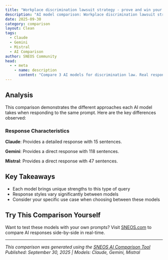 ```yaml
---
title: "Workplace discrimination lawsuit strategy - prove and win your case"
description: "AI model comparison: Workplace discrimination lawsuit strategy - prove and win your case..."
date: 2025-09-30
category: comparison
layout: Clean
tags:
  - Claude
  - Gemini
  - Mistral
  - AI Comparison
author: SNEOS Community
head:
  - - meta
    - name: description
      content: "Compare 3 AI models for discrimination law. Real responses from Claude, Gemini, Mistral with detailed analysis."
---
```


<ChatComparison
  title="Workplace discrimination lawsuit strategy - prove and win your case"
  prompt="Workplace discrimination lawsuit strategy - prove and win your case"
  :responses='{"Claude": "# Workplace Discrimination Lawsuit Strategy Guide\n\n## Understanding Your Legal Foundation\n\n### Key Federal Laws\n- **Title VII** (race, color, religion, sex, national origin)\n- **ADA** (disability discrimination)\n- **ADEA** (age discrimination - 40\u002B)\n- **Equal Pay Act** (gender-based wage discrimination)\n- **State and local laws** (often broader protections)\n\n## Building Your Case: Essential Evidence\n\n### 1. Documentation Strategy\n**Direct Evidence:**\n- Written communications (emails, texts, memos)\n- Performance reviews and evaluations\n- Company policies and procedures\n- Witness statements and testimonies\n\n**Circumstantial Evidence Pattern:**\n- Timing of adverse actions\n- Treatment disparities\n- Statistical evidence\n- Pretext indicators\n\n### 2. Timeline Construction\n- Document all incidents chronologically\n- Note witnesses, dates, locations\n- Track any retaliatory actions\n- Preserve electronic evidence immediately\n\n## Legal Requirements to Establish\n\n### Prima Facie Case Elements\n1. **Protected class membership**\n2. **Qualified for position/benefit**\n3. **Adverse employment action**\n4. **Circumstances suggesting discrimination**\n\n### Employer Defense Challenges\n- Question \u0022legitimate, non-discriminatory reasons\u0022\n- Prove pretext through inconsistencies\n- Show pattern of discriminatory treatment\n- Demonstrate policy violations\n\n## Strategic Litigation Approach\n\n### Pre-Filing Considerations\n- **EEOC filing requirements** (usually mandatory first step)\n- **Statute of limitations** (typically 180-300 days)\n- **Internal complaint procedures**\n- **Settlement potential assessment**\n\n### Strengthening Your Position\n- **Expert witnesses** for statistical analysis\n- **Comparator evidence** (similarly situated employees)\n- **Company culture evidence**\n- **Financial impact documentation**\n\n## Working with Legal Counsel\n\n### Attorney Selection Criteria\n- Employment law specialization\n- Track record with similar cases\n- Fee structure understanding\n- Communication style compatibility\n\n### Case Preparation Collaboration\n- Organize all documentation systematically\n- Identify potential witnesses early\n- Understand discovery process\n- Prepare for depositions thoroughly\n\n## Maximizing Recovery Potential\n\n### Damages Categories\n- **Back pay** and lost benefits\n- **Front pay** for future losses\n- **Emotional distress** damages\n- **Punitive damages** (in severe cases)\n- **Attorney fees** and costs\n\n## Important Considerations\n\n\u26A0\uFE0F **This information is for educational purposes only and doesn\u0027t constitute legal advice. Employment law varies significantly by jurisdiction and case-specific facts.**\n\n**Immediate Action Items:**\n1. Consult with qualified employment attorney\n2. Preserve all relevant documentation\n3. File EEOC charge within deadline\n4. Avoid social media discussions about case\n5. Continue professional workplace behavior\n\n**Success often depends on early preparation, thorough documentation, and experienced legal representation.**\n\nWould you like me to elaborate on any specific aspect of discrimination case strategy?", "Gemini": "Winning a workplace discrimination lawsuit requires a well-defined strategy and meticulous execution. Here\u0027s a breakdown of key steps, tactics, and considerations, focusing on how to prove your case:\n\n**I. Initial Assessment \u0026 Gathering Information:**\n\n* **Identify the Type of Discrimination:** Determine the protected characteristic (race, gender, religion, age, disability, national origin, etc.) and the type of discrimination (e.g., disparate treatment, disparate impact, harassment, retaliation).\n* **Gather Evidence:** This is the most crucial step. Collect *everything* relevant, including:\n * **Personal Journal/Diary:** Immediately start documenting every discriminatory incident, no matter how small it seems. Include dates, times, locations, names of witnesses, specific details of what was said or done, and how it made you feel. This is a critical piece of evidence.\n * **Emails, Memos, Performance Reviews:** Search your email inbox, shared drives, and personal files for any written communication that supports your claim. Look for:\n * Discriminatory language or jokes.\n * Unfair performance evaluations or disciplinary actions.\n * Inconsistencies in how you were treated compared to similarly situated employees outside your protected class.\n * Emails discussing your protected characteristic in a negative or unprofessional way.\n * **Personnel Files:** Request (in writing) access to your personnel file. Review it for any discrepancies, inaccuracies, or patterns of unfair treatment. (Laws vary by state on employee access to personnel files; consult with an attorney to understand your rights).\n * **Company Policies \u0026 Procedures:** Obtain copies of all company policies related to discrimination, harassment, equal opportunity, and complaint procedures. Show how the company failed to follow its own policies.\n * **Witness Statements:** Identify coworkers who may have witnessed the discrimination or experienced similar treatment. Approach them cautiously and ask if they would be willing to provide a statement or testify. Understand that they may be hesitant due to fear of retaliation. Any communication with potential witnesses should be documented.\n * **Job Descriptions \u0026 Requirements:** Compare the requirements of your job to the qualifications of other employees. Are requirements being applied unevenly?\n * **Salary Information:** Compare your salary to that of similarly situated employees. Is there a pay gap based on your protected characteristic?\n * **Application Materials \u0026 Hiring Records (if applicable):** If the discrimination occurred during the hiring process, gather application forms, interview notes, and any communication with the employer.\n\n* **Know Your Rights and Deadlines (Statute of Limitations):** Consult with an employment attorney as soon as possible. Discrimination laws are complex, and deadlines for filing claims are strict. Missing a deadline can completely bar your claim. Generally, you will need to file a charge with the EEOC (Equal Employment Opportunity Commission) or your state\u0027s fair employment practices agency before you can file a lawsuit in court.\n\n**II. Filing a Charge with the EEOC/State Agency:**\n\n* **Draft a Clear and Concise Charge:** The charge must clearly describe the discriminatory actions, the protected characteristic involved, the dates of the incidents, and the harm you suffered. It\u0027s best to work with an attorney on this.\n* **Provide Supporting Documentation:** Include copies of your evidence (emails, memos, witness names, etc.) with your charge.\n* **Meet Deadlines:** The EEOC and state agencies have strict deadlines for filing charges, typically 180 or 300 days from the date of the discriminatory act.\n* **EEOC Investigation:** The EEOC will investigate your charge. This may involve interviewing you, the employer, and witnesses. The EEOC may request documents from both parties.\n\n**III. Building Your Legal Strategy:**\n\n* **Legal Consultation (Essential):** Hire an experienced employment law attorney. They can:\n * Assess the strength of your case.\n * Advise you on your legal options.\n * Draft legal documents and represent you in negotiations or litigation.\n * Help you gather and organize evidence.\n * Understand complex legal procedures and strategies.\n\n* **Determine the Legal Theory (Disparate Treatment vs. Disparate Impact):**\n * **Disparate Treatment:** Requires proving that the employer intentionally discriminated against you because of your protected characteristic. This often involves showing that similarly situated employees outside your protected class were treated more favorably. *McDonnell Douglas Burden-Shifting Framework* is typically used in disparate treatment cases. You must first establish a *prima facie* case of discrimination. Then the burden shifts to the employer to articulate a legitimate, non-discriminatory reason for their actions. Finally, the burden shifts back to you to prove that the employer\u0027s stated reason is a pretext for discrimination.\n * **Disparate Impact:** Focuses on whether a facially neutral policy or practice has a disproportionately negative impact on a protected group. Proving disparate impact typically requires statistical evidence.\n\n* **Identify Similarly Situated Employees:** Crucial for disparate treatment claims. These are employees who are comparable to you in terms of job duties, qualifications, and performance, but who are outside of your protected class.\n\n* **Prepare for Discovery:** The discovery phase involves exchanging information with the employer through interrogatories (written questions), requests for documents, and depositions (sworn oral testimony). Your attorney will guide you through this process. Be honest, thorough, and prepared.\n\n**IV. Proving Your Case in Court:**\n\n* **Direct Evidence (Rare but Powerful):** This is evidence that directly proves discriminatory intent, such as a statement by a supervisor saying they didn\u0027t hire you because of your race. Direct evidence is often hard to come by.\n* **Circumstantial Evidence (More Common):** This is evidence that allows a jury to infer discriminatory intent. Examples include:\n * Inconsistent explanations for adverse actions.\n * Statistical evidence of a pattern of discrimination.\n * Subjective decision-making processes that are prone to bias.\n * The timing of adverse actions (e.g., shortly after you disclosed a disability).\n * Deviations from company policies.\n * Discriminatory remarks or jokes.\n* **Witness Testimony:** Calling witnesses to testify about what they observed or experienced is critical. Prepare your witnesses thoroughly with your attorney.\n* **Expert Testimony:** In some cases, you may need to hire an expert witness to provide testimony on issues such as statistical analysis, job performance standards, or medical conditions.\n* **Cross-Examination:** Your attorney will cross-examine the employer\u0027s witnesses to expose inconsistencies, biases, or weaknesses in their testimony.\n* **Presentation of Evidence:** Your attorney will present your evidence in a clear, organized, and persuasive manner to the judge or jury.\n\n**V. Key Considerations and Strategies:**\n\n* **Preservation of Evidence is Paramount:** Do not delete emails, throw away documents, or alter any evidence. Doing so can severely damage your case and could even lead to legal sanctions.\n* **Honesty and Credibility:** Be truthful and consistent in your statements. Your credibility is essential to winning your case.\n* **Emotional Control:** Discrimination lawsuits can be emotionally draining. It\u0027s important to remain calm and professional throughout the process.\n* **Negotiation and Settlement:** Many discrimination cases are settled out of court. Be prepared to negotiate with the employer and consider settlement options. Your attorney can advise you on the best course of action.\n* **Damages:** If you win your case, you may be entitled to damages, including:\n * Back pay (lost wages).\n * Front pay (future lost wages).\n * Compensatory damages (emotional distress, pain, and suffering).\n * Punitive damages (to punish the employer for egregious misconduct \u2013 these are not always awarded).\n * Attorneys\u0027 fees and costs.\n\n**VI. Specific Strategies for Different Types of Discrimination:**\n\n* **Age Discrimination:** Focus on whether younger, less qualified employees were treated more favorably. Look for evidence of age-related comments or stereotypes.\n* **Gender Discrimination:** Examine pay disparities, promotion opportunities, and the prevalence of sexist remarks or behavior.\n* **Race Discrimination:** Gather evidence of racial slurs, unequal application of rules, or a hostile work environment.\n* **Disability Discrimination:** Show that you are a qualified individual with a disability, that you requested a reasonable accommodation, and that the employer failed to provide it.\n* **Religious Discrimination:** Document any instances where your religious beliefs were not respected, or you were denied religious accommodations.\n* **Retaliation:** Show that you engaged in protected activity (e.g., complaining about discrimination), that the employer took adverse action against you, and that there was a causal connection between the two.\n\n**VII. Dealing with Potential Obstacles:**\n\n* **Employer\u0027s Defense:** Expect the employer to defend their actions and deny any discriminatory intent. They may argue that their actions were based on legitimate, non-discriminatory reasons.\n* **Lack of Documentation:** If you lack sufficient documentation, it may be more difficult to prove your case. However, witness testimony can still be valuable.\n* **Fear of Retaliation by Witnesses:** Address this concern by emphasizing the importance of their testimony and the legal protections against retaliation. Confidentiality is key.\n* **Emotional Distress:** The litigation process can be stressful. Seek support from family, friends, or a therapist.\n\n**Important Disclaimer:**\n\nThis information is for general guidance only and does not constitute legal advice. Workplace discrimination laws are complex and vary by jurisdiction. You should always consult with an experienced employment law attorney to discuss the specific facts of your case and receive personalized advice. Good Luck.\n", "Mistral": "Proving and winning a workplace discrimination lawsuit involves a strategic approach that includes gathering evidence, understanding the legal framework, and effectively presenting your case. Here\u0027s a step-by-step strategy to help you:\n\n1. **Understand the Law**: Familiarize yourself with the federal and state laws that prohibit workplace discrimination. Title VII of the Civil Rights Act of 1964 prohibits discrimination based on race, color, religion, sex, and national origin. Other laws like the Americans with Disabilities Act (ADA), Age Discrimination in Employment Act (ADEA), and Genetic Information Nondiscrimination Act (GINA) protect against other forms of discrimination.\n\n2. **Gather Evidence**:\n - **Direct Evidence**: This can include discriminatory comments, emails, or messages.\n - **Circumstantial Evidence**: This can include a pattern of unfair treatment, statistical evidence, or evidence that the employer\u0027s stated reason for the adverse action was false (pretext).\n - **Document Everything**: Keep a detailed record of all incidents, including dates, times, what happened, who was involved, and any witnesses.\n - **Preserve Evidence**: Keep copies of performance reviews, disciplinary actions, and any other relevant documents.\n\n3. **Establish a Prima Facie Case**: To initiate a discrimination claim, you need to establish a prima facie case, which typically involves showing that:\n - You are a member of a protected class.\n - You were qualified for the job.\n - You suffered an adverse employment action (e.g., termination, demotion, failure to hire).\n - The circumstances give rise to an inference of discrimination.\n\n4. **File a Charge with the EEOC**: Before you can file a lawsuit, you must first file a charge with the Equal Employment Opportunity Commission (EEOC) or your state\u0027s fair employment agency. The EEOC will investigate your claim and may choose to take action or issue you a Right to Sue letter.\n\n5. **Prove Discriminatory Intent**: To win your case, you must prove that the employer intentionally discriminated against you. This can be done through direct or circumstantial evidence.\n\n6. **Show Pretext**: If your employer offers a non-discriminatory reason for the adverse action, you must show that this reason is a pretext for discrimination. This can be done by showing that the reason is false, that the employer treated similarly situated employees differently, or that the reason changed over time.\n\n7. **Damages**: Be prepared to prove your damages, which can include back pay, front pay, emotional distress, and punitive damages.\n\n8. **Hire an Attorney**: Consider hiring an experienced employment discrimination attorney. They can provide valuable legal advice, help you navigate the complex legal process, and advocate for your rights.\n\n9. **Prepare for Litigation**: If the EEOC does not take your case, or if you are not satisfied with their resolution, you can request a Right to Sue letter and file a lawsuit in federal or state court.\n\n10. **Trial Strategy**: Work with your attorney to develop a trial strategy, including selecting witnesses, preparing testimony, and practicing cross-examination.\n\n11. **Settlement**: Consider whether you are open to settling the case. Many employment discrimination cases are resolved through settlement negotiations or mediation.\n\n12. **Appeal**: If you lose your case, you may have the right to appeal. Discuss this option with your attorney.\n\n**Remember**:\n- Always be truthful and consistent in your statements.\n- Meet all deadlines for filing charges and lawsuits.\n- Keep detailed records of all communications with your employer and the EEOC.\n- Stay professional and courteous throughout the process.\n\n**Note**: The information provided is for general guidance and should not be considered legal advice. It\u0027s crucial to consult with an experienced employment discrimination attorney for advice tailored to your specific situation."}' 
  published-date="13:12"
/>

## Analysis

This comparison demonstrates the different approaches each AI model takes when responding to the same prompt. Here are the key differences observed:

### Response Characteristics

**Claude**: Provides a detailed response with 15 sentences. 

**Gemini**: Provides a direct response with 118 sentences. 

**Mistral**: Provides a direct response with 47 sentences. 

## Key Takeaways

- Each model brings unique strengths to this type of query
- Response styles vary significantly between models
- Consider your specific use case when choosing between these models

## Try This Comparison Yourself

Want to test these models with your own prompts? Visit [SNEOS.com](https://sneos.com) to compare AI responses side-by-side in real-time.

---

*This comparison was generated using the [SNEOS AI Comparison Tool](https://sneos.com)*
*Published: September 30, 2025 | Models: Claude, Gemini, Mistral*
